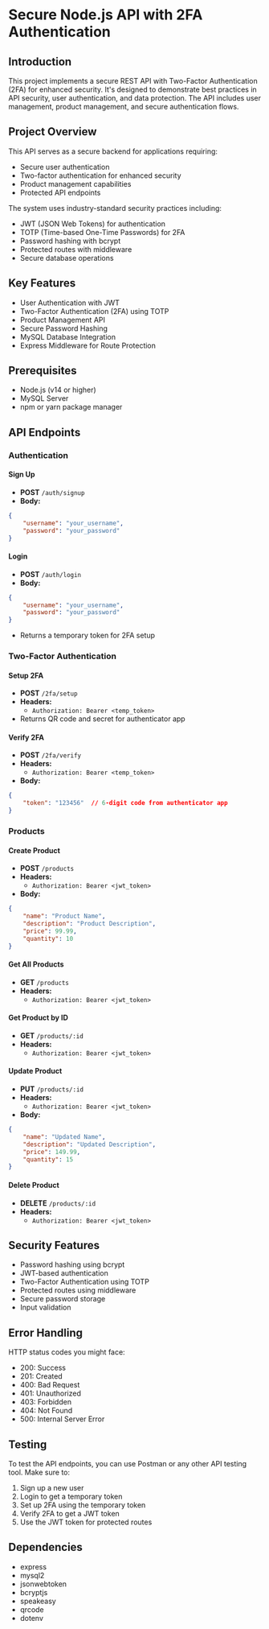 # Secure Node.js API with 2FA Authentication

## Introduction

This project implements a secure REST API with Two-Factor Authentication (2FA) for enhanced security. It's designed to demonstrate best practices in API security, user authentication, and data protection. The API includes user management, product management, and secure authentication flows.

## Project Overview

This API serves as a secure backend for applications requiring:
- Secure user authentication
- Two-factor authentication for enhanced security
- Product management capabilities
- Protected API endpoints

The system uses industry-standard security practices including:
- JWT (JSON Web Tokens) for authentication
- TOTP (Time-based One-Time Passwords) for 2FA
- Password hashing with bcrypt
- Protected routes with middleware
- Secure database operations

## Key Features

- User Authentication with JWT
- Two-Factor Authentication (2FA) using TOTP
- Product Management API
- Secure Password Hashing
- MySQL Database Integration
- Express Middleware for Route Protection

## Prerequisites

- Node.js (v14 or higher)
- MySQL Server
- npm or yarn package manager

## API Endpoints

### Authentication

#### Sign Up
- **POST** `/auth/signup`
- **Body:**
```json
{
    "username": "your_username",
    "password": "your_password"
}
```

#### Login
- **POST** `/auth/login`
- **Body:**
```json
{
    "username": "your_username",
    "password": "your_password"
}
```
- Returns a temporary token for 2FA setup

### Two-Factor Authentication

#### Setup 2FA
- **POST** `/2fa/setup`
- **Headers:**
  - `Authorization: Bearer <temp_token>`
- Returns QR code and secret for authenticator app

#### Verify 2FA
- **POST** `/2fa/verify`
- **Headers:**
  - `Authorization: Bearer <temp_token>`
- **Body:**
```json
{
    "token": "123456"  // 6-digit code from authenticator app
}
```

### Products

#### Create Product
- **POST** `/products`
- **Headers:**
  - `Authorization: Bearer <jwt_token>`
- **Body:**
```json
{
    "name": "Product Name",
    "description": "Product Description",
    "price": 99.99,
    "quantity": 10
}
```

#### Get All Products
- **GET** `/products`
- **Headers:**
  - `Authorization: Bearer <jwt_token>`

#### Get Product by ID
- **GET** `/products/:id`
- **Headers:**
  - `Authorization: Bearer <jwt_token>`

#### Update Product
- **PUT** `/products/:id`
- **Headers:**
  - `Authorization: Bearer <jwt_token>`
- **Body:**
```json
{
    "name": "Updated Name",
    "description": "Updated Description",
    "price": 149.99,
    "quantity": 15
}
```

#### Delete Product
- **DELETE** `/products/:id`
- **Headers:**
  - `Authorization: Bearer <jwt_token>`

## Security Features

- Password hashing using bcrypt
- JWT-based authentication
- Two-Factor Authentication using TOTP
- Protected routes using middleware
- Secure password storage
- Input validation

## Error Handling

 HTTP status codes you might face:
- 200: Success
- 201: Created
- 400: Bad Request
- 401: Unauthorized
- 403: Forbidden
- 404: Not Found
- 500: Internal Server Error

## Testing

To test the API endpoints, you can use Postman or any other API testing tool. Make sure to:
1. Sign up a new user
2. Login to get a temporary token
3. Set up 2FA using the temporary token
4. Verify 2FA to get a JWT token
5. Use the JWT token for protected routes

## Dependencies

- express
- mysql2
- jsonwebtoken
- bcryptjs
- speakeasy
- qrcode
- dotenv


